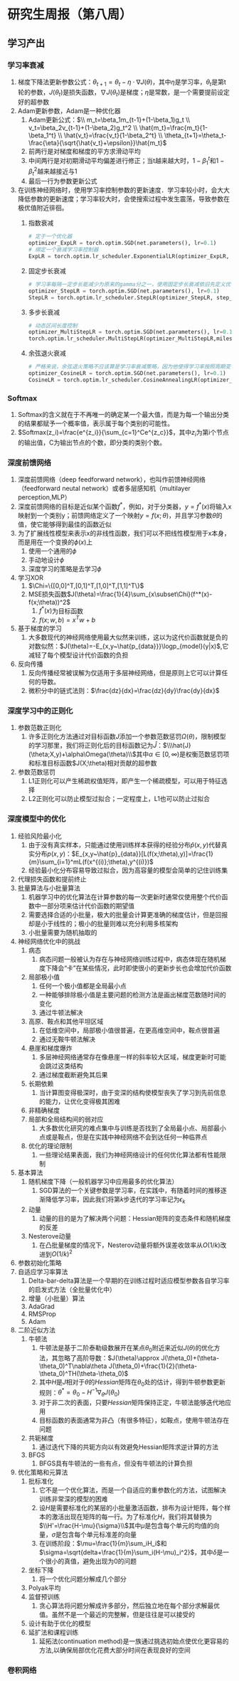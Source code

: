 # 研究生周报（第八周）

## 学习产出

### 学习率衰减

1. 梯度下降法更新参数公式：$\theta_{t+1}=\theta_t-\eta\cdot\nabla J(\theta)$，其中$\eta$是学习率，$\theta_t$是第t轮的参数，$J(\theta_t)$是损失函数，$\nabla J(\theta_t)$是梯度；$\eta$是常数，是一个需要提前设定好的超参数
2. Adam更新参数，Adam是一种优化器
   1. Adam更新公式：$\\ m_t=\beta_1m_{t-1}+(1-\beta_1)g_t \\ v_t=\beta_2v_{t-1}+(1-\beta_2)g_t^2 \\ \hat{m_t}=\frac{m_t}{1-\beta_1^t} \\ \hat{v_t}=\frac{v_t}{1-\beta_2^t} \\ \theta_{t+1}=\theta_t-\frac{\eta}{\sqrt{\hat{v_t}+\epsilon}}\hat{m_t}$
   2. 前两行是对梯度和梯度的平方求滑动平均
   3. 中间两行是对初期滑动平均偏差进行修正；当t越来越大时，$1-\beta_1^t$和$1-\beta_t^2$越来越接近与1
   4. 最后一行为参数更新公式
3. 在训练神经网络时，使用学习率控制参数的更新速度．学习率较小时，会大大降低参数的更新速度；学习率较大时，会使搜索过程中发生震荡，导致参数在极优值附近徘徊。
   1. 指数衰减

      ```python
      # 定于一个优化器
      optimizer_ExpLR = torch.optim.SGD(net.parameters(), lr=0.1)
      # 绑定一个衰减学习率控制器
      ExpLR = torch.optim.lr_scheduler.ExponentialLR(optimizer_ExpLR, gamma=0.98)
      ```

   2. 固定步长衰减

      ```python
      # 学习率每隔一定步长能减少为原来的gamma分之一，使用固定步长衰减依旧先定义优化器，再给优化器绑定StepLR对象
      optimizer_StepLR = torch.optim.SGD(net.parameters(), lr=0.1)
      StepLR = torch.optim.lr_scheduler.StepLR(optimizer_StepLR, step_size=step_size, gamma=0.65)
      ```

   3. 多步长衰减

      ```python
      # 动态区间长度控制
      optimizer_MultiStepLR = torch.optim.SGD(net.parameters(), lr=0.1)
      torch.optim.lr_scheduler.MultiStepLR(optimizer_MultiStepLR,milestones=[200, 300, 320, 340, 200], gamma=0.8)
      ```

   4. 余弦退火衰减

      ```python
      # 严格来说，余弦退火策略不应该算是学习率衰减策略，因为他使得学习率按照周期变化
      optimizer_CosineLR = torch.optim.SGD(net.parameters(), lr=0.1)
      CosineLR = torch.optim.lr_scheduler.CosineAnnealingLR(optimizer_CosineLR, T_max=150, eta_min=0)
      ```

### Softmax

1. Softmax的含义就在于不再唯一的确定某一个最大值，而是为每一个输出分类的结果都赋予一个概率值，表示属于每个类别的可能性。
2. $Softmax(z_i)=\frac{e^{z_i}}{\sum_{c=1}^Ce^{z_c}}$，其中$z_i$为第i个节点的输出值，C为输出节点的个数，即分类的类别个数。

### 深度前馈网络

1. 深度前馈网络（deep feedforward network），也叫作前馈神经网络（feedforward neutal network）或者多层感知机（multilayer perception,MLP）
2. 深度前馈网络的目标是近似某个函数$f^*$，例如，对于分类器，$y=f^*(x)$将输入x映射到一个类别y；前馈网络定义了一个映射$y=f(x;\theta)$，并且学习参数$\theta$的值，使它能够得到最佳的函数近似
3. 为了扩展线性模型来表示x的非线性函数，我们可以不把线性模型用于x本身，而是用在一个变换的$\phi(x)$上
   1. 使用一个通用的$\phi$
   2. 手动地设计$\phi$
   3. 深度学习的策略是去学习$\phi$
4. 学习XOR
   1. $\Chi=\{[0,0]^T,[0,1]^T,[1,0]^T,[1,1]^T\}$
   2. MSE损失函数$J(\theta)=\frac{1}{4}\sum_{x\subset\Chi}(f^*(x)-f(x;\theta))^2$
      1. $f^*(x)$为目标函数
      2. $f(x;w,b)=x^Tw+b$
5. 基于梯度的学习
   1. 大多数现代的神经网络使用最大似然来训练，这以为这代价函数就是负的对数似然：$J(\theta)=-E_{x,y~\hat{p_{data}}}\logp_{model}(y|x)$,它减轻了每个模型设计代价函数的负担
6. 反向传播
   1. 反向传播经常被误解为仅适用于多层神经网络，但是原则上它可以计算任何的导数。
   2. 微积分中的链式法则：$\frac{dz}{dx}=\frac{dz}{dy}\frac{dy}{dx}$

### 深度学习中的正则化

1. 参数范数正则化
   1. 许多正则化方法通过对目标函数$J$添加一个参数范数惩罚$\Omega(\theta)$，限制模型的学习那里，我们将正则化后的目标函数记为$\hat{J}$：$\\\hat{J}(\theta;X,y)+\alpha\Omega(\theta)\\$其中$\alpha\in[0,\infty)$是权衡范数惩罚项和标准目标函数$J(X;\theta)相对贡献的超参数
2. 参数范数惩罚
   1. L1正则化可以产生稀疏权值矩阵，即产生一个稀疏模型，可以用于特征选择
   2. L2正则化可以防止模型过拟合；一定程度上，L1也可以防止过拟合

### 深度模型中的优化

1. 经验风险最小化
   1. 由于没有真实样本，只能通过使用训练样本获得的经验分布$\hat{p}(x,y)$代替真实分布$p(x,y)$：$E_{x,y~\hat{p}_{data}}[L(f(x;\theta),y)]=\frac{1}{m}\sum_{i=1}^mL(f(x^{(i)};\theta),y^{(i)})$
   2. 经验最小化分布容易导致过拟合，因为高容量的模型会简单的记住训练集
2. 代理损失函数和提前终止
3. 批量算法与小批量算法
   1. 机器学习中的优化算法在计算参数的每一次更新时通常仅使用整个代价函数中一部分项来估计代价函数的期望值
   2. 需要选择合适的小批量，极大的批量会计算更准确的梯度估计，但是回报却是小于线性的；极小的批量则难以充分利用多核架构
   3. 小批量需要为随机抽取的
4. 神经网络优化中的挑战
   1. 病态
      1. 病态问题一般被认为存在与神经网络训练过程中，病态体现在随机梯度下降会“卡”在某些情况，此时即使很小的更新步长也会增加代价函数
   2. 局部极小值
      1. 任何一个极小值都是全局最小点
      2. 一种能够排除极小值是主要问题的检测方法是画出梯度范数随时间的变化
      3. 通过牛顿法解决
   3. 高原、鞍点和其他平坦区域
      1. 在低维空间中，局部极小值很普遍，在更高维空间中，鞍点很普遍
      2. 通过无鞍牛顿法解决
   4. 悬崖和梯度爆炸
      1. 多层神经网络通常存在像悬崖一样的斜率较大区域，梯度更新时可能会跳过这类结构
      2. 通过梯度截断避免其后果
   5. 长期依赖
      1. 当计算图变得极深时，由于变深的结构使模型丧失了学习到先前信息的能力，让优化变得极其困难
   6. 非精确梯度
   7. 局部和全局结构间的弱对应
      1. 大多数优化研究的难点集中与训练是否找到了全局最小点、局部最小点或是鞍点，但是在实践中神经网络不会到达任何一种临界点
   8. 优化的理论限制
      1. 一些理论结果表面，我们为神经网络设计的任何优化算法都有性能限制
5. 基本算法
   1. 随机梯度下降（一般机器学习中应用最多的优化算法）
      1. SGD算法的一个关键参数是学习率，在实践中，有随着时间的推移逐渐降低学习率，因此我们将第$k$步迭代的学习率记为$\epsilon_k$
   2. 动量
      1. 动量的目的是为了解决两个问题：Hessian矩阵的变态条件和随机梯度的反差
   3. Nesterove动量
      1. 在凸批量梯度的情况下，Nesterov动量将额外误差收敛率从$O(1/k)$改进到$O(1/k)^2$
6. 参数初始化策略
7. 自适应学习率算法
   1. Delta-bar-delta算法是一个早期的在训练过程时适应模型参数各自学习率的启发式方法（全批量优化中）
   2. 增量（小批量）算法
   3. AdaGrad
   4. RMSProp
   5. Adam
8. 二阶近似方法
   1. 牛顿法
      1. 牛顿法是基于二阶泰勒级数展开在某点$\theta_0$附近来近似$J(\theta)$的优化方法，其忽略了高阶导数：$J(\theta)\approx J(\theta_0)+(\theta-\theta_0)^T\nabla\theta J(\theta_0)+\frac{1}{2}(\theta-\theta_0)^TH(\theta-\theta_0)$
      2. 其中$H$是$J$相对于$\theta$的$Hessian$矩阵在$\theta_0$处的估计，得到牛顿参数更新规则：$\theta^*=\theta_0-H^{-1}\nabla_\theta J(\theta_0)$
      3. 对于非二次的表面，只要$Hessian$矩阵保持正定，牛顿法能够迭代地应用
      4. 目标函数的表面通常为非凸（有很多特征），如鞍点，使用牛顿法存在问题
   2. 共轭梯度
      1. 通过迭代下降的共轭方向以有效避免Hessian矩阵求逆计算的方法
   3. BFGS
      1. BFGS具有牛顿法的一些有点，但没有牛顿法的计算负担
9. 优化策略和元算法
   1. 批标准化
      1. 它不是一个优化算法，而是一个自适应的重参数化的方法，试图解决训练非常深的模型的困难
      2. 设$H$是需要标准化的某层的小批量激活函数，排布为设计矩阵，每个样本的激活出现在矩阵的每一行。为了标准化$H$，我们将其替换为$\\H'=\frac{H-\mu}{\sigma}\\$其中$\mu$是包含每个单元的均值的向量，$\sigma$是包含每个单元标准差的向量
      3. 在训练阶段：$\mu=\frac{1}{m}\sum_iH_i$和$\sigma=\sqrt{delta+\frac{1}{m}\sum_i(H-\mu)_i^2}$，其中$\delta$是一个很小的真值，避免出现为0的问题
   2. 坐标下降
      1. 将一个优化问题分解成几个部分
   3. Polyak平均
   4. 监督预训练
      1. 贪心算法将问题分解成许多部分，然后独立地在每个部分求解最优值。虽然不是一个最近的完整解，但是往往是可以接受的
   5. 设计有助于优化的模型
   6. 延扩法和课程训练
      1. 延拓法(continuation method)是一族通过挑选初始点使优化更容易的方法,以确保局部优化花费大部分时间在表现良好的空间

### 卷积网络

